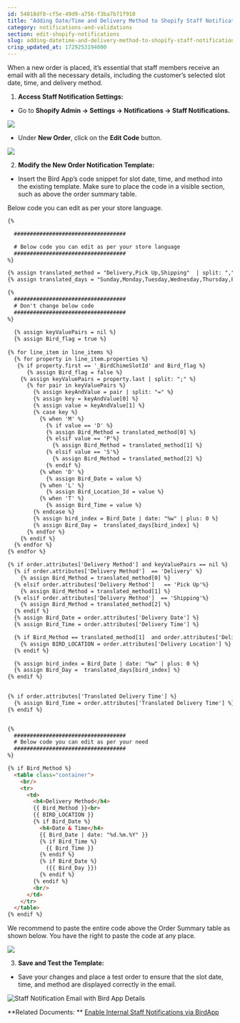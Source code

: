 ```yaml
---
id: 54018df8-cf5e-49d9-a756-f3ba7b71f910
title: "Adding Date/Time and Delivery Method to Shopify Staff Notification Emails"
category: notifications-and-validations
section: edit-shopify-notifications
slug: adding-datetime-and-delivery-method-to-shopify-staff-notification-emails
crisp_updated_at: 1729253194000
---
```


When a new order is placed, it’s essential that staff members receive an email with all the necessary details, including the customer’s selected slot date, time, and delivery method.


1. **Access Staff Notification Settings:**

* Go to **Shopify Admin → Settings → Notifications → Staff Notifications.**

![](https://storage.crisp.chat/users/helpdesk/website/ca826b447482b000/image_wmbkha.png)

* Under **New Order**, click on the **Edit Code** button.

![](https://storage.crisp.chat/users/helpdesk/website/ca826b447482b000/image_qjg7cr.png)

2. **Modify the New Order Notification Template:**

* Insert the Bird App’s code snippet for slot date, time, and method into the existing template. Make sure to place the code in a visible section, such as above the order summary table.

Below code you can edit as per your store language.

```html
{% 

  ###################################

  # Below code you can edit as per your store language
  ###################################
%}

{% assign translated_method = "Delivery,Pick Up,Shipping"  | split: "," %}
{% assign translated_days = "Sunday,Monday,Tuesday,Wednesday,Thursday,Friday,Saturday"  | split: "," %}

{% 
  ###################################
  # Don't change below code
  ###################################
%}
  
  {% assign keyValuePairs = nil %}
  {% assign Bird_flag = true %}
        
{% for line_item in line_items %}
  {% for property in line_item.properties %}
   {% if property.first == '_BirdChimeSlotId' and Bird_flag %}
      {% assign Bird_flag = false %}  
    {% assign keyValuePairs = property.last | split: ";" %}
      {% for pair in keyValuePairs %}
        {% assign keyAndValue = pair | split: "=" %}
        {% assign key = keyAndValue[0] %}
        {% assign value = keyAndValue[1] %}
        {% case key %}
          {% when 'M' %}
            {% if value == 'D' %}
            {% assign Bird_Method = translated_method[0] %}
            {% elsif value == 'P'%}
              {% assign Bird_Method = translated_method[1] %}
            {% elsif value == 'S'%}
              {% assign Bird_Method = translated_method[2] %}
            {% endif %}
          {% when 'D' %}
            {% assign Bird_Date = value %}
          {% when 'L' %}
            {% assign Bird_Location_Id = value %}
          {% when 'T' %}
            {% assign Bird_Time = value %}
        {% endcase %}
        {% assign bird_index = Bird_Date | date: "%w" | plus: 0 %}
        {% assign Bird_Day =  translated_days[bird_index] %}
      {% endfor %}
    {% endif %}
  {% endfor %}
{% endfor %}

{% if order.attributes['Delivery Method'] and keyValuePairs == nil %}
  {% if order.attributes['Delivery Method']  == 'Delivery' %}
    {% assign Bird_Method = translated_method[0] %}
  {% elsif order.attributes['Delivery Method']   == 'Pick Up'%}
    {% assign Bird_Method = translated_method[1] %}
  {% elsif order.attributes['Delivery Method']  == 'Shipping'%}
    {% assign Bird_Method = translated_method[2] %}
  {% endif %}
  {% assign Bird_Date = order.attributes['Delivery Date'] %}
  {% assign Bird_Time = order.attributes['Delivery Time'] %} 

  {% if Bird_Method == translated_method[1]  and order.attributes['Delivery Location'] %}
    {% assign BIRD_LOCATION = order.attributes['Delivery Location'] %}
  {% endif %}

  {% assign bird_index = Bird_Date | date: "%w" | plus: 0 %}
  {% assign Bird_Day =  translated_days[bird_index] %}
{% endif %}
        

{% if order.attributes['Translated Delivery Time'] %}
  {% assign Bird_Time = order.attributes['Translated Delivery Time'] %} 
{% endif %}


{% 
  ###################################
  # Below code you can edit as per your need
  ###################################
%}

{% if Bird_Method %}
  <table class="container">
    <br/>
    <tr>
      <td>
        <h4>Delivery Method</h4>
        {{ Bird_Method }}<br>
        {{ BIRD_LOCATION }}
        {% if Bird_Date %}
          <h4>Date & Time</h4>
          {{ Bird_Date | date: "%d.%m.%Y" }}
          {% if Bird_Time %}
            {{ Bird_Time }}
          {% endif %}
          {% if Bird_Date %}
            ({{ Bird_Day }})
          {% endif %}
        {% endif %}
        <br/>
      </td>
    </tr>
  </table>
{% endif %}
```

We recommend to paste the entire code above the Order Summary table as shown below. You have the right to paste the code at any place.

![](https://storage.crisp.chat/users/helpdesk/website/ca826b447482b000/image_i4s4v9.png)

3. **Save and Test the Template:**

* Save your changes and place a test order to ensure that the slot date, time, and method are displayed correctly in the email.

![Staff Notification Email with Bird App Details](https://storage.crisp.chat/users/helpdesk/website/ca826b447482b000/image_12nnw3u.png)


**Related Documents: ** [Enable Internal Staff Notifications via BirdApp](https://help.birdchime.com/en-us/article/enable-internal-staff-notifications-via-birdapp-1kp1gtc/?bust=1729251041430)
